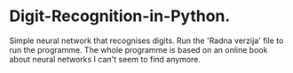 # Digit-Recognition-in-Python.
Simple neural network that recognises digits.
Run the 'Radna verzija' file to run the programme.
The whole programme is based on an online book about neural networks I can't seem to find anymore.
